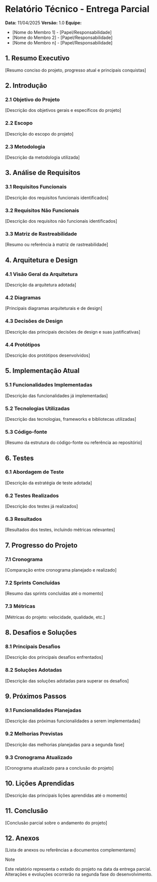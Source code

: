# Relatório Técnico - Entrega Parcial

**Data:** 11/04/2025
**Versão:** 1.0
**Equipe:**

- [Nome do Membro 1] - [Papel/Responsabilidade]
- [Nome do Membro 2] - [Papel/Responsabilidade]
- [Nome do Membro n] - [Papel/Responsabilidade]

## 1. Resumo Executivo

[Resumo conciso do projeto, progresso atual e principais conquistas]

## 2. Introdução

### 2.1 Objetivo do Projeto

[Descrição dos objetivos gerais e específicos do projeto]

### 2.2 Escopo

[Descrição do escopo do projeto]

### 2.3 Metodologia

[Descrição da metodologia utilizada]

## 3. Análise de Requisitos

### 3.1 Requisitos Funcionais

[Descrição dos requisitos funcionais identificados]

### 3.2 Requisitos Não Funcionais

[Descrição dos requisitos não funcionais identificados]

### 3.3 Matriz de Rastreabilidade

[Resumo ou referência à matriz de rastreabilidade]

## 4. Arquitetura e Design

### 4.1 Visão Geral da Arquitetura

[Descrição da arquitetura adotada]

### 4.2 Diagramas

[Principais diagramas arquiteturais e de design]

### 4.3 Decisões de Design

[Descrição das principais decisões de design e suas justificativas]

### 4.4 Protótipos

[Descrição dos protótipos desenvolvidos]

## 5. Implementação Atual

### 5.1 Funcionalidades Implementadas

[Descrição das funcionalidades já implementadas]

### 5.2 Tecnologias Utilizadas

[Descrição das tecnologias, frameworks e bibliotecas utilizadas]

### 5.3 Código-fonte

[Resumo da estrutura do código-fonte ou referência ao repositório]

## 6. Testes

### 6.1 Abordagem de Teste

[Descrição da estratégia de teste adotada]

### 6.2 Testes Realizados

[Descrição dos testes já realizados]

### 6.3 Resultados

[Resultados dos testes, incluindo métricas relevantes]

## 7. Progresso do Projeto

### 7.1 Cronograma

[Comparação entre cronograma planejado e realizado]

### 7.2 Sprints Concluídas

[Resumo das sprints concluídas até o momento]

### 7.3 Métricas

[Métricas do projeto: velocidade, qualidade, etc.]

## 8. Desafios e Soluções

### 8.1 Principais Desafios

[Descrição dos principais desafios enfrentados]

### 8.2 Soluções Adotadas

[Descrição das soluções adotadas para superar os desafios]

## 9. Próximos Passos

### 9.1 Funcionalidades Planejadas

[Descrição das próximas funcionalidades a serem implementadas]

### 9.2 Melhorias Previstas

[Descrição das melhorias planejadas para a segunda fase]

### 9.3 Cronograma Atualizado

[Cronograma atualizado para a conclusão do projeto]

## 10. Lições Aprendidas

[Descrição das principais lições aprendidas até o momento]

## 11. Conclusão

[Conclusão parcial sobre o andamento do projeto]

## 12. Anexos

[Lista de anexos ou referências a documentos complementares]

>[!NOTE]
>Este relatório representa o estado do projeto na data da entrega parcial. Alterações e evoluções ocorrerão na segunda fase do desenvolvimento.
